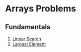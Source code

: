 # Arrays Problems

## Fundamentals
1. [Linear Search](https://github.com/Akhilesh2306/awesome-dsa-prep/blob/main/arrays/fundamentals/01_linear_search.py)
2. [Largest Element](https://github.com/Akhilesh2306/awesome-dsa-prep/blob/main/arrays/fundamentals/02_largest_element.py)